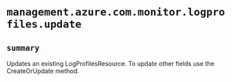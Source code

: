 # `management.azure.com.monitor.logprofiles.update`

## `summary`
Updates an existing LogProfilesResource. To update other fields use the CreateOrUpdate method.


